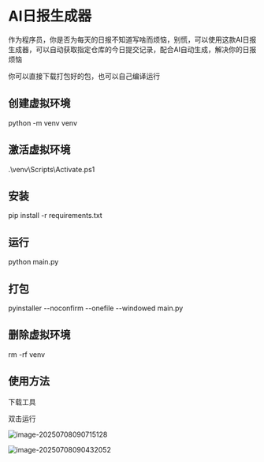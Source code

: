 # AI日报生成器

作为程序员，你是否为每天的日报不知道写啥而烦恼，别慌，可以使用这款AI日报生成器，可以自动获取指定仓库的今日提交记录，配合AI自动生成，解决你的日报烦恼

你可以直接下载打包好的包，也可以自己编译运行

## 创建虚拟环境

python -m venv venv

## 激活虚拟环境

.\venv\Scripts\Activate.ps1

## 安装

pip install -r requirements.txt

## 运行
python main.py

## 打包

pyinstaller --noconfirm --onefile --windowed main.py

## 删除虚拟环境

rm -rf venv

## 使用方法

下载工具



双击运行

![image-20250708090715128](https://szx-bucket1.oss-cn-hangzhou.aliyuncs.com/picgo/image-20250708090715128.png)

![image-20250708090432052](https://szx-bucket1.oss-cn-hangzhou.aliyuncs.com/picgo/image-20250708090432052.png)
